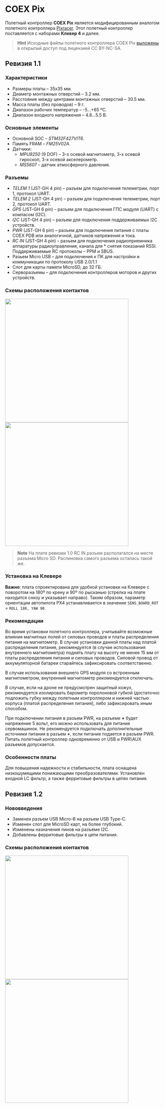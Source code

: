 # COEX Pix

Полетный контроллер **COEX Pix** является модифицированным аналогом полетного контроллера [Pixracer](https://docs.px4.io/v1.9.0/en/flight_controller/pixracer.html). Этот полетный контроллер поставляется с наборами **Клевер 4** и далее.

> **Hint** Исходные файлы полетного контроллера COEX Pix [выложены](https://github.com/CopterExpress/hardware/tree/master/COEX%20Pix) в открытый доступ под лицензией CC BY-NC-SA.

## Ревизия 1.1

### Характеристики

* Размеры платы – 35x35 мм.
* Диаметр монтажных отверстий – 3.2 мм.
* Расстояние между центрами монтажных отверстий – 30.5 мм.
* Масса платы (без проводов) – 9 г.
* Диапазон рабочих температур – -5...+65 ºC.
* Диапазон входного напряжения – 4.8...5.5 В.

### Основные элементы

* Основной SOC – *STM32F427VIT6*.
* Память FRAM – *FM25V02A*.
* Датчики:
  * *MPU9250* (9 DOF) – 3-х осевой магнитометр, 3-х осевой гироскоп, 3-х осевой акселерометр.
  * *MS5607* – датчик атмосферного давления.

### Разъемы

* *TELEM 1* (JST-GH 4 pin) – разъем для подключения телеметрии, порт 1, протокол UART.
* *TELEM 2* (JST-GH 4 pin) – разъем для подключения телеметрии, порт 2, протокол UART.
* *GPS* (JST-GH 6 pin) – разъем для подключения ГПС модуля (UART) с компасом (I2C).
* *I2C* (JST-GH 4 pin) – разъем для подключения поддерживаемых I2C устройств.
* *PWR* (JST-GH 6 pin) – разъем для подключения питания с платы COEX PDB или аналогичной, датчиков напряжения и тока.
* *RC IN* (JST-GH 4 pin) – разъем для подключения радиоприемника аппаратуры радиоуправления, канала для * снятия показаний RSSI. Поддерживаемые RC протоколы – PPM и SBUS.
* Разьем Micro USB – для подключения к ПК для настройки и коммуникации по протоколу USB 2.0/1.1
* Слот для карты памяти MicroSD, до 32 ГБ.
* Серворазъемы – для подключения контроллеров моторов и других устройств.

### Схемы расположения контактов

<img src="../assets/coex_pix/coexpix-top.jpg" width=400 class=zoom>

<img src="../assets/coex_pix/coexpix-bottom.jpg" width=400 class=zoom>

> **Note** На плате ревизии 1.0 RC IN разъем располагался на месте разъема Micro SD. Распиновка самого разъема осталась такой же.

### Установка на Клевере

**Важно**: плата спроектирована для удобной установки на Клевере с поворотом на 180º по крену и 90º по рысканью (стрелка на плате находится снизу и указывает направо). Таким образом, параметр ориентации автопилота PX4 устанавливается в значение `SENS_BOARD_ROT` = `ROLL 180, YAW 90`.

### Рекомендации

Во время установки полетного контроллера, учитывайте возможные влияния магнитных полей от силовых проводов и платы распределения питания на магнитометр. В случае установки данной платы над платой распределения питания, рекомендуется (в случае использования внутреннего магнитометра) поднять плату на высоту не менее 15 мм от платы распределения питания и силовых проводов. Силовой провод от аккумуляторной батареи старайтесь зафиксировать соответственно.

В случае использования внешнего GPS модуля со встроенным магнитометром, внутренний магнитометр рекомендуется отключать.

В случае, если на дроне не предусмотрен защитный кожух, рекомендуется изолировать барометр поролоновой губкой (достаточно подложить губку между полетным контроллером и нижней частью корпуса (платой распределения питания), либо зафиксировать иным способом.

При подключении питания в разъем PWR, на разъеме **+** будет напряжение 5 вольт, его можно использовать для питания сервомашинок. Не рекомендуется подключать дополнительные источники питания в разъем **+**, если питание подается в разъем PWR. Питать полетный контроллер одновременно от USB и PWR\AUX разъемов допускается.

### Особенности платы

Для повышения надежности и стабильности, плата оснащена низкошумящими понижающими преобразователями. Установлен входной LC фильтр, а также ферритовые фильтры в цепях питания.

## Ревизия 1.2

### Нововведения

* Заменен разъем USB Micro-B на разъем USB Type-C.
* Изменен слот для MicroSD карт, на более глубокий.
* Изменены назначения пинов на разъеме I2C.
* Добавлены ферритовые фильтры в цепи питания.

### Схемы расположения контактов

<img src="../assets/coex_pix/coexpix-top-rev1.2.png" width=400 class=zoom>

<img src="../assets/coex_pix/coexpix-bottom-rev1.2.png" width=400 class=zoom>
